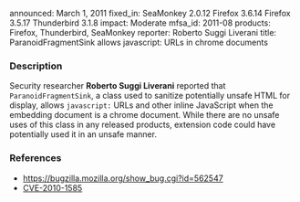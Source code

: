 announced: March 1, 2011
fixed_in: SeaMonkey 2.0.12
          Firefox 3.6.14
          Firefox 3.5.17
          Thunderbird 3.1.8
impact: Moderate
mfsa_id: 2011-08
products: Firefox, Thunderbird, SeaMonkey
reporter: Roberto Suggi Liverani
title: ParanoidFragmentSink allows javascript: URLs in chrome documents

<h3>Description</h3>

<p>Security researcher <strong>Roberto Suggi Liverani</strong>
reported that <code>ParanoidFragmentSink</code>, a class used to
sanitize potentially unsafe HTML for display,
allows <code>javascript:</code> URLs and other inline JavaScript when
the embedding document is a chrome document.  While there are no
unsafe uses of this class in any released products, extension code
could have potentially used it in an unsafe manner.</p>

<h3>References</h3>

<ul>
  <li><a href="https://bugzilla.mozilla.org/show_bug.cgi?id=562547">https://bugzilla.mozilla.org/show_bug.cgi?id=562547</a></li>
  <li><a class="ex-ref" href="http://cve.mitre.org/cgi-bin/cvename.cgi?name=CVE-2010-1585">CVE-2010-1585</a></li>
</ul>




